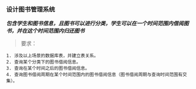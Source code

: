 ### 设计图书管理系统

***包含学生和图书信息，且图书可以进行分类，学生可以在一个时间范围内借阅图书，并在这个时间范围内归还图书***

> 要求：

    1. 涉及以上场景的数据库表，并建立表关系。
    2. 查询某个分类下的图书借阅信息。
    3. 查询在某个时间之后的图书借阅信息。
    4. 查询图书借阅周期在某个时间范围内的图书借阅信息（图书借阅周期与查询时间范围有交集）。









